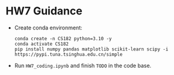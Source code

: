 # HW7 Guidance

- Create conda environment:

    ```shell
    conda create -n CS182 python=3.10 -y
    conda activate CS182
    pip install numpy pandas matplotlib scikit-learn scipy -i https://pypi.tuna.tsinghua.edu.cn/simple
    ```

- Run `HW7_coding.ipynb` and finish `TODO` in the code base.